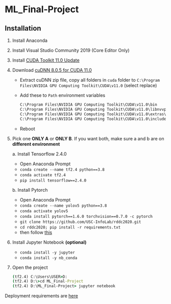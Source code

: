 # ML_Final-Project

## Installation

1. Install Anaconda
2. Install Visual Studio Community 2019 (Core Editor Only)
3. Install [CUDA Toolkit 11.0 Update](https://developer.download.nvidia.com/compute/cuda/11.0.3/network_installers/cuda_11.0.3_win10_network.exe)
4. Download [cuDNN 8.0.5 for CUDA 11.0](https://developer.nvidia.com/rdp/cudnn-archive#a-collapse805-110)

   - Extract cuDNN zip file, copy all folders in `cuda` folder to `C:\Program Files\NVIDIA GPU Computing Toolkit\CUDA\v11.0` (select replace)
   - Add these to `Path` environment variables

      ```cmd
      C:\Program Files\NVIDIA GPU Computing Toolkit\CUDA\v11.0\bin
      C:\Program Files\NVIDIA GPU Computing Toolkit\CUDA\v11.0\libnvvp
      C:\Program Files\NVIDIA GPU Computing Toolkit\CUDA\v11.0\extras\CUPTI\lib64
      C:\Program Files\NVIDIA GPU Computing Toolkit\CUDA\v11.0\include
      ```

   - Reboot

5. Pick one **ONLY A** or **ONLY B**. If you want both, make sure a and b are on **different environment**

   a. Install Tensorflow 2.4.0

   - Open Anaconda Prompt
   - `conda create --name tf2.4 python==3.8`
   - `conda activate tf2.4`
   - `pip install tensorflow==2.4.0`

    b. Install Pytorch

    - Open Anaconda Prompt
    - `conda create --name yolov5 python==3.8`
    - `conda activate yolov5`
    - `conda install pytorch==1.6.0 torchvision==0.7.0 -c pytorch`
    - `git clone https://github.com/USC-InfoLab/rddc2020.git`
    - `cd rddc2020; pip install -r requirements.txt`
    - then follow [this](https://github.com/USC-InfoLab/rddc2020#rdcc-dataset-setup-for-yolov5)

6. Install Jupyter Notebook **(optional)**
   - `conda install -y jupyter`
   - `conda install -y nb_conda`

7. Open the project

    ```cmd
    (tf2.4) C:\Users\USER>D:
    (tf2.4) D:\>cd ML_Final-Project
    (tf2.4) D:\ML_Final-Project> jupyter notebook
    ```

Deployment requirements are [here](requirements.txt)